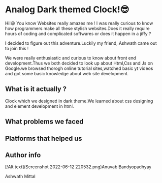 # Analog Dark themed Clock!😎

Hi!😃 
You know Websites really amazes me ! I was really curious to know how programmers make all these stylish websites.Does it really require hours of coding and complicated softwares or does it happen in a jiffy ?

I decided to figure out this adventure.Luckily my friend, Ashwath came out to join this !

We were really enthusiastic and curious to know about front end development.Thus we both decided to look up about Html,Css and Js on Google.we browsed thorogh online tutorial sites,watched basic yt videos and got some basic knowledge about web site development.



## What is it actually ?
Clock which we designed in dark theme.We learned about css designing and element development in html.

## What problems we faced

## Platforms that helped us 
## Author info
[!Alt text](Screenshot 2022-06-12 220532.png)Anuvab Bandyopadhyay

Ashwath Mittal
